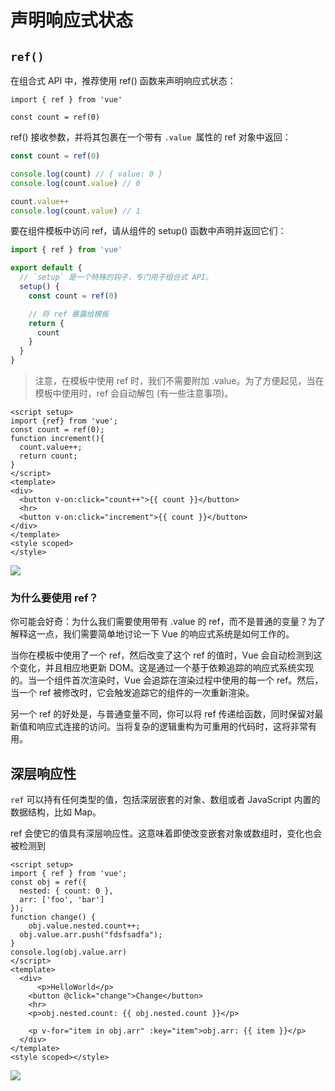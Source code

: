 # 声明响应式状态
## `ref()​`
在组合式 API 中，推荐使用 ref() 函数来声明响应式状态：

```vue
import { ref } from 'vue'

const count = ref(0)
```

ref() 接收参数，并将其包裹在一个带有 `.value `属性的 ref 对象中返回：

```js
const count = ref(0)

console.log(count) // { value: 0 }
console.log(count.value) // 0

count.value++
console.log(count.value) // 1
```

要在组件模板中访问 ref，请从组件的 setup() 函数中声明并返回它们：

```js
import { ref } from 'vue'

export default {
  // `setup` 是一个特殊的钩子，专门用于组合式 API。
  setup() {
    const count = ref(0)

    // 将 ref 暴露给模板
    return {
      count
    }
  }
}
```


> 注意，在模板中使用 ref 时，我们不需要附加 .value。为了方便起见，当在模板中使用时，ref 会自动解包 (有一些注意事项)。

```vue
<script setup>
import {ref} from 'vue';
const count = ref(0);
function increment(){
  count.value++;
  return count;
}
</script>
<template>
<div>
  <button v-on:click="count++">{{ count }}</button>
  <hr>
  <button v-on:click="increment">{{ count }}</button>
</div>
</template>
<style scoped>
</style>
```

![](https://static.meowrain.cn/i/2024/01/11/po1udo-3.webp)

### 为什么要使用 ref？

你可能会好奇：为什么我们需要使用带有 .value 的 ref，而不是普通的变量？为了解释这一点，我们需要简单地讨论一下 Vue 的响应式系统是如何工作的。

当你在模板中使用了一个 ref，然后改变了这个 ref 的值时，Vue 会自动检测到这个变化，并且相应地更新 DOM。这是通过一个基于依赖追踪的响应式系统实现的。当一个组件首次渲染时，Vue 会追踪在渲染过程中使用的每一个 ref。然后，当一个 ref 被修改时，它会触发追踪它的组件的一次重新渲染。

另一个 ref 的好处是，与普通变量不同，你可以将 ref 传递给函数，同时保留对最新值和响应式连接的访问。当将复杂的逻辑重构为可重用的代码时，这将非常有用。

## 深层响应性
`ref` 可以持有任何类型的值，包括深层嵌套的对象、数组或者 JavaScript 内置的数据结构，比如 Map。

ref 会使它的值具有深层响应性。这意味着即使改变嵌套对象或数组时，变化也会被检测到


```vue
<script setup>
import { ref } from 'vue';
const obj = ref({
  nested: { count: 0 },
  arr: ['foo', 'bar']
});
function change() {
    obj.value.nested.count++;
  obj.value.arr.push("fdsfsadfa");
}
console.log(obj.value.arr)
</script>
<template>
  <div>
      <p>HelloWorld</p>
    <button @click="change">Change</button>
    <hr>
    <p>obj.nested.count: {{ obj.nested.count }}</p>

    <p v-for="item in obj.arr" :key="item">obj.arr: {{ item }}</p>
  </div>
</template>
<style scoped></style>
```
![](https://static.meowrain.cn/i/2024/01/11/qpoijy-3.webp)




